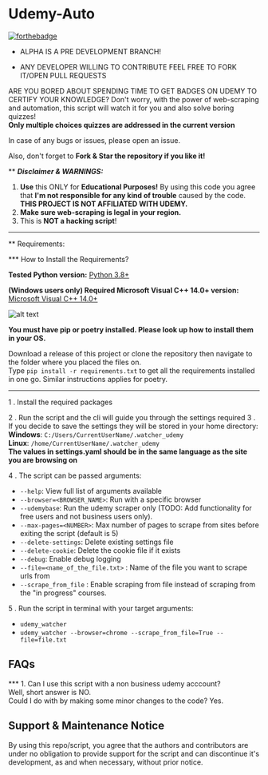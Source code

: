# Udemy-Auto
[![forthebadge](https://forthebadge.com/images/badges/made-with-python.svg)](https://forthebadge.com)
* ALPHA IS A PRE DEVELOPMENT BRANCH!

* ANY DEVELOPER WILLING TO CONTRIBUTE FEEL FREE TO FORK IT/OPEN PULL REQUESTS

ARE YOU BORED ABOUT SPENDING TIME TO GET BADGES ON UDEMY TO CERTIFY YOUR KNOWLEDGE?
Don't worry, with the power of web-scraping and automation, this script will watch it for you and also solve boring quizzes!<br>
<b>Only multiple choices quizzes are addressed in the current version</b>



In case of any bugs or issues, please open an issue.

Also, don't forget to **Fork & Star the repository if you like it!**


** **_Disclaimer & WARNINGS:_**

1. **Use** this ONLY for **Educational Purposes!** By using this code you agree
   that **I'm not responsible for any kind of trouble** caused by the code. **THIS PROJECT IS NOT AFFILIATED WITH UDEMY.**
2. **Make sure web-scraping is legal in your region.**
3. This is **NOT a hacking script**!
---

** Requirements:

*** How to Install the Requirements?

**Tested Python version:** [Python 3.8+](https://www.python.org/downloads/)

**(Windows users only) Required Microsoft Visual C++ 14.0+ version:** [Microsoft Visual C++ 14.0+](https://visualstudio.microsoft.com/visual-cpp-build-tools/)

![alt text](https://docs.microsoft.com/answers/storage/attachments/34873-10262.png)

**You must have pip or poetry installed. Please look up how to install them in your OS.**

Download a release of this project or clone the repository then navigate to the
folder where you placed the files on. <br>
Type `pip install -r requirements.txt` to
get all the requirements installed in one go. Similar instructions applies for poetry.

---

1 . Install the required packages

2 . Run the script and the cli will guide you through the settings required
3 . If you decide to save the settings they will be stored in your home directory: <br>
    **Windows**:
    `C:/Users/CurrentUserName/.watcher_udemy` <br>
    **Linux**:
    `/home/CurrentUserName/.watcher_udemy` <br>
    **The values in settings.yaml should be in the same language as the site you are browsing on**

4 . The script can be passed arguments:

- `--help`: View full list of arguments available
- `--browser=<BROWSER_NAME>`: Run with a specific browser 
- `--udemybase`: Run the udemy scraper only (TODO: Add functionality for free users and not business users only).
- `--max-pages=<NUMBER>`: Max number of pages to scrape from sites before exiting the script (default is 5)
- `--delete-settings`: Delete existing settings file
- `--delete-cookie`: Delete the cookie file if it exists
- `--debug`: Enable debug logging
- `--file=<name_of_the_file.txt>` : Name of the file you want to scrape urls from
- `--scrape_from_file` : Enable scraping from file instead of scraping from the "in progress" courses.

5 . Run the script in terminal with your target arguments:

- `udemy_watcher`
- `udemy_watcher --browser=chrome --scrape_from_file=True --file=file.txt`

## FAQs

*** 1. Can I use this script with a non business udemy acccount?<br>
Well, short answer is NO.<br>
Could I do with by making some minor changes to the code?  Yes.<br>

## Support & Maintenance Notice

By using this repo/script, you agree that the authors and contributors are under no obligation to provide support for the script and can discontinue it's development, as and when necessary, without prior notice.
